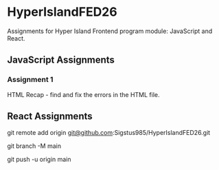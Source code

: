 # HyperIslandFED26

Assignments for Hyper Island Frontend program module: JavaScript and React.

## JavaScript Assignments

### Assignment 1

HTML Recap - find and fix the errors in the HTML file.

## React Assignments

git remote add origin git@github.com:Sigstus985/HyperIslandFED26.git

git branch -M main

git push -u origin main

